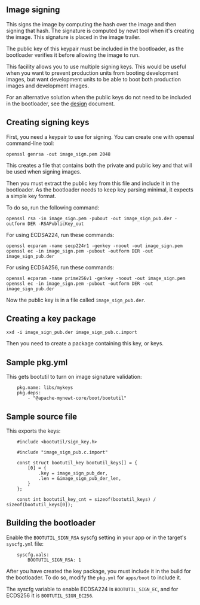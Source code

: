 <!--
    -
    - Licensed to the Apache Software Foundation (ASF) under one
    - or more contributor license agreements.  See the NOTICE file
    - distributed with this work for additional information
    - regarding copyright ownership.  The ASF licenses this file
    - to you under the Apache License, Version 2.0 (the
    - "License"); you may not use this file except in compliance
    - with the License.  You may obtain a copy of the License at
    -
    -  http://www.apache.org/licenses/LICENSE-2.0
    -
    - Unless required by applicable law or agreed to in writing,
    - software distributed under the License is distributed on an
    - "AS IS" BASIS, WITHOUT WARRANTIES OR CONDITIONS OF ANY
    - KIND, either express or implied.  See the License for the
    - specific language governing permissions and limitations
    - under the License.
    -
-->

## Image signing

This signs the image by computing the hash over the image and then signing
that hash. The signature is computed by newt tool when it's creating the
image. This signature is placed in the image trailer.

The public key of this keypair must be included in the bootloader, as the
bootloader verifies it before allowing the image to run.

This facility allows you to use multiple signing keys. This would be
useful when you want to prevent production units from booting development
images, but want development units to be able to boot both production
images and development images.

For an alternative solution when the public keys do not need to be
included in the bootloader, see the [design](design.md) document.

## Creating signing keys

First, you need a keypair to use for signing. You can create one with
openssl command-line tool:

```
openssl genrsa -out image_sign.pem 2048
```

This creates a file that contains both the private and public key and that
will be used when signing images.

Then you must extract the public key from this file and include it in the
bootloader. As the bootloader needs to keep key parsing minimal, it
expects a simple key format.

To do so, run the following command:

```
openssl rsa -in image_sign.pem -pubout -out image_sign_pub.der -outform DER -RSAPublicKey_out
```

For using ECDSA224, run these commands:

```
openssl ecparam -name secp224r1 -genkey -noout -out image_sign.pem
openssl ec -in image_sign.pem -pubout -outform DER -out image_sign_pub.der
```

For using ECDSA256, run these commands:

```
openssl ecparam -name prime256v1 -genkey -noout -out image_sign.pem
openssl ec -in image_sign.pem -pubout -outform DER -out image_sign_pub.der
```

Now the public key is in a file called `image_sign_pub.der`.

## Creating a key package

```
xxd -i image_sign_pub.der image_sign_pub.c.import
```

Then you need to create a package containing this key, or keys.

## Sample pkg.yml

This gets bootutil to turn on image signature validation:

```
    pkg.name: libs/mykeys
    pkg.deps:
        - "@apache-mynewt-core/boot/bootutil"
```

## Sample source file

This exports the keys:

```
    #include <bootutil/sign_key.h>

    #include "image_sign_pub.c.import"

    const struct bootutil_key bootutil_keys[] = {
        [0] = {
            .key = image_sign_pub_der,
            .len = &image_sign_pub_der_len,
        }
    };

    const int bootutil_key_cnt = sizeof(bootutil_keys) / sizeof(bootutil_keys[0]);
```

## Building the bootloader

Enable the `BOOTUTIL_SIGN_RSA` syscfg setting in your app or in the
target's `syscfg.yml` file:

```
    syscfg.vals:
        BOOTUTIL_SIGN_RSA: 1
```

After you have created the key package, you must include it in the build
for the bootloader. To do so, modify the `pkg.yml` for `apps/boot` to
include it.

The syscfg variable to enable ECDSA224 is `BOOTUTIL_SIGN_EC`, and for
ECDS256 it is `BOOTUTIL_SIGN_EC256`.
